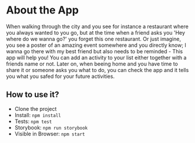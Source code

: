 # About the App
When walking through the city and you see for instance a restaurant where you always wanted to you go, but at the time when a friend asks you 'Hey where do we wanna go?' you forget this one restaurant. Or just imagine, you see a poster of an amazing event somewhere and you directly know; I wanna go there with my best friend but also needs to be reminded - This app will help you!
You can add an activity to your list either together with a friends name or not. Later on, when beeing home and you have time to share it or someone asks you what to do, you can check the app and it tells you what you safed for your future activities.



## How to use it?
- Clone the project
- Install: `npm install`
- Tests: `npm test`
- Storybook: `npm run storybook`
- Visible in Browser: `npm start` 
